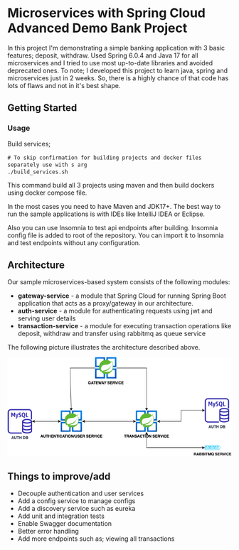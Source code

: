 # Microservices with Spring Cloud Advanced Demo Bank Project 

In this project I'm demonstrating a simple banking application with 3 basic features; deposit, withdraw. Used Spring 6.0.4 and Java 17 for all microservices and I tried to use most up-to-date libraries and avoided deprecated ones. To note; I developed this project to learn java, spring and microservices just in 2 weeks. So, there is a highly chance of that code has lots of flaws and not in it's best shape. 

## Getting Started

### Usage
Build services;

```shell
# To skip confirmation for building projects and docker files separately use with s arg
./build_services.sh
```
This command build all 3 projects using maven and then build dockers using docker compose file.

In the most cases you need to have Maven and JDK17+. The best way to run the sample applications is with IDEs like IntelliJ IDEA or Eclipse.

Also you can use Insomnia to test api endpoints after building. Insomnia config file is added to root of the repository. You can import it to Insomnia and test endpoints without any configuration.

## Architecture

Our sample microservices-based system consists of the following modules:
- **gateway-service** - a module that Spring Cloud for running Spring Boot application that acts as a proxy/gateway in our architecture.
- **auth-service** - a module for authenticating requests using jwt and serving user details
- **transaction-service** - a module for executing transaction operations like deposit, withdraw and transfer using rabbitmq as queue service

The following picture illustrates the architecture described above.

![arch diagram](assets/arch.png)

## Things to improve/add
- Decouple authentication and user services
- Add a config service to manage configs
- Add a discovery service such as eureka
- Add unit and integration tests
- Enable Swagger documentation
- Better error handling
- Add more endpoints such as; viewing all transactions
